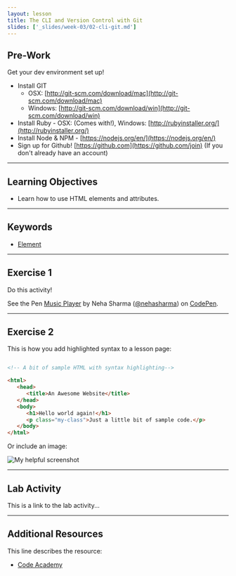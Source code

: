 ```yaml
---
layout: lesson
title: The CLI and Version Control with Git
slides: ['_slides/week-03/02-cli-git.md']
---
```


## Pre-Work

Get your dev environment set up!

- Install GIT
	- OSX: [http://git-scm.com/download/mac](http://git-scm.com/download/mac)
	- Windows: [http://git-scm.com/download/win](http://git-scm.com/download/win)
- Install Ruby - OSX: (Comes with!), Windows: [http://rubyinstaller.org/](http://rubyinstaller.org/)
- Install Node & NPM - [https://nodejs.org/en/](https://nodejs.org/en/)
- Sign up for Github! [https://github.com](https://github.com/join) (If you don't already have an account)

---

## Learning Objectives

- Learn how to use HTML elements and attributes.

---

## Keywords

- [Element](https://developer.mozilla.org/en/docs/Web/HTML/Element)

---

## Exercise 1

Do this activity!

<p data-height="268" data-theme-id="0" data-slug-hash="rVVYEG" data-default-tab="result" data-user="nehasharma" class='codepen'>See the Pen <a href='http://codepen.io/nehasharma/pen/rVVYEG/'>Music Player</a> by Neha Sharma (<a href='http://codepen.io/nehasharma'>@nehasharma</a>) on <a href='http://codepen.io'>CodePen</a>.</p>
<script async src="//assets.codepen.io/assets/embed/ei.js"></script>

---

## Exercise 2

This is how you add highlighted syntax to a lesson page:

```html

<!-- A bit of sample HTML with syntax highlighting-->

<html>
   <head>
      <title>An Awesome Website</title>
   </head>
   <body>
      <h1>Hello world again!</h1>
      <p class="my-class">Just a little bit of sample code.</p>
   </body>
</html>

```

Or include an image:

![My helpful screenshot](/public/img/human-to-machine.png)

---

## Lab Activity

This is a link to the lab activity...

---

## Additional Resources

This line describes the resource:

- [Code Academy](http://www.codecademy.com/learn)
